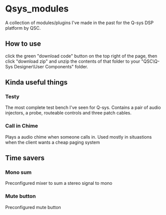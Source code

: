 # Qsys_modules
A collection of modules/plugins I've made in the past for the Q-sys DSP platform by QSC.  
## How to use
click the green "download code" button on the top right of the page, then click "download zip" and unzip the contents of that folder to your "QSC\Q-Sys Designer\User Components" folder.  
## Kinda useful things
### Testy
The most complete test bench I've seen for Q-sys.  Contains a pair of audio injectors, a probe, routeable controls and three patch cables.  
### Call in Chime
Plays a audio chime when someone calls in.  Used mostly in situastions when the client wants a cheap paging system
## Time savers
### Mono sum
Preconfigured mixer to sum a stereo signal to mono
### Mute button
Preconfigured mute button
